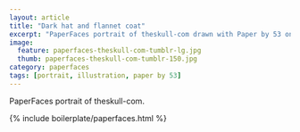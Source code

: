 ```yaml
---
layout: article
title: "Dark hat and flannet coat"
excerpt: "PaperFaces portrait of theskull-com drawn with Paper by 53 on an iPad."
image: 
  feature: paperfaces-theskull-com-tumblr-lg.jpg
  thumb: paperfaces-theskull-com-tumblr-150.jpg
category: paperfaces
tags: [portrait, illustration, paper by 53]
---
```


PaperFaces portrait of theskull-com.

{% include boilerplate/paperfaces.html %}